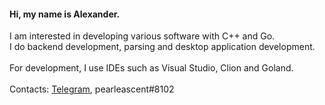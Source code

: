 #### Hi, my name is Alexander. 

I am interested in developing various software with C++ and Go.
<br>
I do backend development, parsing and desktop application development.
<br>
<br>
For development, I use IDEs such as Visual Studio, Clion and Goland.
<br>
<br>
Contacts: [Telegram](https://t.me/moneycollector), pearleascent#8102
